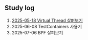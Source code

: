 ## Study log

1. [2025-05-18 Virtual Thread 살펴보기](https://baeronui.tistory.com/2)
2. 2025-06-08 TestContainers 사용기
3. 2025-07-06 BPF 살펴보기
